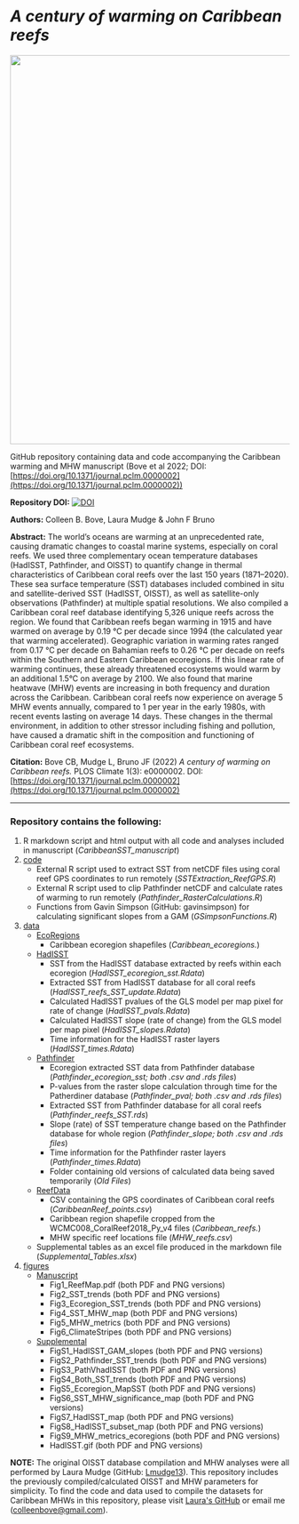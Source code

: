 # *A century of warming on Caribbean reefs*

<p align="center">
<img src="https://github.com/seabove7/CaribbeanSST/blob/master/figures/Manuscript/Fig6_ClimateStripes.png" width = "700" />
</p> 
 
GitHub repository containing data and code accompanying the Caribbean warming and MHW manuscript (Bove et al 2022; DOI: [https://doi.org/10.1371/journal.pclm.0000002](https://doi.org/10.1371/journal.pclm.0000002))

**Repository DOI:** [![DOI](https://zenodo.org/badge/DOI/10.5281/zenodo.6342215.svg)](https://doi.org/10.5281/zenodo.6342215)

**Authors:** Colleen B. Bove, Laura Mudge & John F Bruno

**Abstract:** 
The world’s oceans are warming at an unprecedented rate, causing dramatic changes to coastal marine systems, especially on coral reefs. We used three complementary ocean temperature databases (HadISST, Pathfinder, and OISST) to quantify change in thermal characteristics of Caribbean coral reefs over the last 150 years (1871–2020). These sea surface temperature (SST) databases included combined in situ and satellite-derived SST (HadISST, OISST), as well as satellite-only observations (Pathfinder) at multiple spatial resolutions. We also compiled a Caribbean coral reef database identifying 5,326 unique reefs across the region. We found that Caribbean reefs began warming in 1915 and have warmed on average by 0.19 °C per decade since 1994 (the calculated year that warming accelerated). Geographic variation in warming rates ranged from 0.17 °C per decade on Bahamian reefs to 0.26 °C per decade on reefs within the Southern and Eastern Caribbean ecoregions. If this linear rate of warming continues, these already threatened ecosystems would warm by an additional 1.5°C on average by 2100. We also found that marine heatwave (MHW) events are increasing in both frequency and duration across the Caribbean. Caribbean coral reefs now experience on average 5 MHW events annually, compared to 1 per year in the early 1980s, with recent events lasting on average 14 days. These changes in the thermal environment, in addition to other stressor including fishing and pollution, have caused a dramatic shift in the composition and functioning of Caribbean coral reef ecosystems. 

**Citation:** Bove CB, Mudge L, Bruno JF (2022) *A century of warming on Caribbean reefs.* PLOS Climate 1(3): e0000002. DOI: [https://doi.org/10.1371/journal.pclm.0000002](https://doi.org/10.1371/journal.pclm.0000002)


---

### Repository contains the following:
1. R markdown script and html output with all code and analyses included in manuscript (*CaribbeanSST_manuscript*)
2. [code](https://github.com/seabove7/CaribbeanSST/tree/master/code)
   * External R script used to extract SST from netCDF files using coral reef GPS coordinates to run remotely  (*SSTExtraction_ReefGPS.R*)
   * External R script used to clip Pathfinder netCDF and calculate rates of warming to run remotely (*Pathfinder_RasterCalculations.R*)
   * Functions from Gavin Simpson (GitHub: gavinsimpson) for calculating significant slopes from a GAM (*GSimpsonFunctions.R*)
3. [data](https://github.com/seabove7/CaribbeanSST/tree/master/data)
   * [EcoRegions](https://github.com/seabove7/CaribbeanSST/tree/master/data/EcoRegions)
      * Caribbean ecoregion shapefiles (*Caribbean_ecoregions.*)
   * [HadISST](https://github.com/seabove7/CaribbeanSST/tree/master/data/HadISST)
      * SST from the HadISST database extracted by reefs within each ecoregion (*HadISST_ecoregion_sst.Rdata*)
      * Extracted SST from HadISST database for all coral reefs (*HadISST_reefs_SST_update.Rdata*)
      * Calculated HadISST pvalues of the GLS model per map pixel for rate of change (*HadISST_pvals.Rdata*)
      * Calculated HadISST slope (rate of change) from the GLS model per map pixel (*HadISST_slopes.Rdata*)
      * Time information for the HadISST raster layers (*HadISST_times.Rdata*)
   * [Pathfinder](https://github.com/seabove7/CaribbeanSST/tree/master/data/Pathfinder)
      * Ecoregion extracted SST data from Pathfinder database (*Pathfinder_ecoregion_sst; both .csv and .rds files*)
      * P-values from the raster slope calculation through time for the Patherdiner database (*Pathfinder_pval; both .csv and .rds files*)
      * Extracted SST from Pathfinder database for all coral reefs (*Pathfinder_reefs_SST.rds*)
      * Slope (rate) of SST temperature change based on the Pathfinder database for whole region (*Pathfinder_slope; both .csv and .rds files*)
      * Time information for the Pathfinder raster layers (*Pathfinder_times.Rdata*)
      * Folder containing old versions of calculated data being saved temporarily (*Old Files*)
   * [ReefData](https://github.com/seabove7/CaribbeanSST/tree/master/data/ReefData)
      * CSV containing the GPS coordinates of Caribbean coral reefs (*CaribbeanReef_points.csv*)
      * Caribbean region shapefile cropped from the WCMC008_CoralReef2018_Py_v4 files (*Caribbean_reefs.*)
      * MHW specific reef locations file (*MHW_reefs.csv*)
   * Supplemental tables as an excel file produced in the markdown file (*Supplemental_Tables.xlsx*)
4. [figures](https://github.com/seabove7/CaribbeanSST/tree/master/figures)
   * [Manuscript](https://github.com/seabove7/CaribbeanSST/tree/master/figures/Manuscript)
      * Fig1_ReefMap.pdf (both PDF and PNG versions)
      * Fig2_SST_trends (both PDF and PNG versions)
      * Fig3_Ecoregion_SST_trends (both PDF and PNG versions)
      * Fig4_SST_MHW_map (both PDF and PNG versions)
      * Fig5_MHW_metrics (both PDF and PNG versions)
      * Fig6_ClimateStripes (both PDF and PNG versions)
   * [Supplemental](https://github.com/seabove7/CaribbeanSST/tree/master/figures/Supplemental)
      * FigS1_HadISST_GAM_slopes (both PDF and PNG versions)
      * FigS2_Pathfinder_SST_trends (both PDF and PNG versions)
      * FigS3_PathVhadISST (both PDF and PNG versions)
      * FigS4_Both_SST_trends (both PDF and PNG versions)
      * FigS5_Ecoregion_MapSST (both PDF and PNG versions)
      * FigS6_SST_MHW_significance_map (both PDF and PNG versions)
      * FigS7_HadISST_map (both PDF and PNG versions)
      * FigS8_HadISST_subset_map (both PDF and PNG versions)
      * FigS9_MHW_metrics_ecoregions (both PDF and PNG versions)
      * HadISST.gif (both PDF and PNG versions)

**NOTE:** The original OISST database compilation and MHW analyses were all performed by Laura Mudge (GitHub: [Lmudge13](https://github.com/Lmudge13)). This repository includes the previously compiled/calculated OISST and MHW parameters for simplicity. To find the code and data used to compile the datasets for Caribbean MHWs in this repository, please visit [Laura's GitHub](https://github.com/Lmudge13) or email me (colleenbove@gmail.com).
